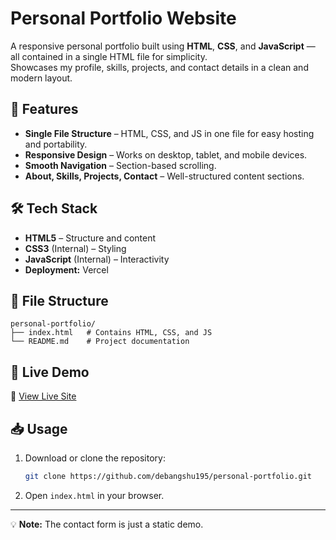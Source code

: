 # Personal Portfolio Website

A responsive personal portfolio built using **HTML**, **CSS**, and **JavaScript** — all contained in a single HTML file for simplicity.  
Showcases my profile, skills, projects, and contact details in a clean and modern layout.

## 🚀 Features
- **Single File Structure** – HTML, CSS, and JS in one file for easy hosting and portability.
- **Responsive Design** – Works on desktop, tablet, and mobile devices.
- **Smooth Navigation** – Section-based scrolling.
- **About, Skills, Projects, Contact** – Well-structured content sections.

## 🛠 Tech Stack
- **HTML5** – Structure and content
- **CSS3** (Internal) – Styling
- **JavaScript** (Internal) – Interactivity
- **Deployment:** Vercel

## 📂 File Structure
```
personal-portfolio/
├── index.html   # Contains HTML, CSS, and JS
└── README.md    # Project documentation
```

## 📌 Live Demo
🔗 [View Live Site](https://personal-portfolio-tau-indol.vercel.app)

## 📥 Usage
1. Download or clone the repository:
   ```bash
   git clone https://github.com/debangshu195/personal-portfolio.git
   ```
2. Open `index.html` in your browser.

---

💡 **Note:** The contact form is just a static demo. 
